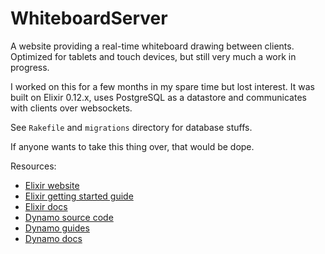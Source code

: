 # WhiteboardServer

A website providing a real-time whiteboard drawing between clients. Optimized
for tablets and touch devices, but still very much a work in progress.

I worked on this for a few months in my spare time but lost interest. It was built
on Elixir 0.12.x, uses PostgreSQL as a datastore and communicates with clients over
websockets.

See `Rakefile` and `migrations` directory for database stuffs.

If anyone wants to take this thing over, that would be dope.

Resources:

* [Elixir website](http://elixir-lang.org/)
* [Elixir getting started guide](http://elixir-lang.org/getting_started/1.html)
* [Elixir docs](http://elixir-lang.org/docs)
* [Dynamo source code](https://github.com/elixir-lang/dynamo)
* [Dynamo guides](https://github.com/elixir-lang/dynamo#learn-more)
* [Dynamo docs](http://elixir-lang.org/docs/dynamo)
